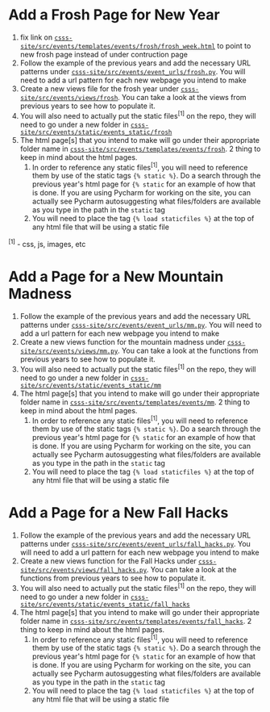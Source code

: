 # Add a Frosh Page for New Year

1. fix link on [`csss-site/src/events/templates/events/frosh/frosh_week.html`](../csss-site/src/events/templates/events/frosh/frosh_week.html) to point to new frosh page instead of under contruction page
2. Follow the example of the previous years and add the necessary URL patterns under [`csss-site/src/events/event_urls/frosh.py`](../csss-site/src/events/event_urls/frosh.py). You will need to add a url pattern for each new webpage you intend to make
3. Create a new views file for the frosh year under [`csss-site/src/events/views/frosh`](../csss-site/src/events/views/frosh). You can take a look at the views from previous years to see how to populate it.
4. You will also need to actually put the static files<sup>[1]</sup> on the repo, they will need to go under a new folder in [`csss-site/src/events/static/events_static/frosh`](../csss-site/src/events/static/events_static/frosh)
5. The html page[s] that you intend to make will go under their appropriate folder name in [`csss-site/src/events/templates/events/frosh`](../csss-site/src/events/templates/events/frosh).
   2 thing to keep in mind about the html pages.
   1. In order to reference any static files<sup>[1]</sup>, you will need to reference them by use of the static tags `{% static %}`. Do a search through the previous year's html page for `{% static` for an example of how that is done. If you are using Pycharm for working on the site, you can actually see Pycharm autosuggesting what files/folders are available as you type in the path in the `static` tag
   2. You will need to place the tag `{% load staticfiles %}` at the top of any html file that will be using a static file


<sup>[1]</sup> - css, js, images, etc

# Add a Page for a New Mountain Madness

1. Follow the example of the previous years and add the necessary URL patterns under [`csss-site/src/events/event_urls/mm.py`](../csss-site/src/events/event_urls/mm.py). You will need to add a url pattern for each new webpage you intend to make
2. Create a new views function for the mountain madness under [`csss-site/src/events/views/mm.py`](../csss-site/src/events/views/mm.py). You can take a look at the functions from previous years to see how to populate it.
3. You will also need to actually put the static files<sup>[1]</sup> on the repo, they will need to go under a new folder in [`csss-site/src/events/static/events_static/mm`](../csss-site/src/events/static/events_static/mm)
4. The html page[s] that you intend to make will go under their appropriate folder name in [`csss-site/src/events/templates/events/mm`](../csss-site/src/events/templates/events/mm).
   2 thing to keep in mind about the html pages.
   1. In order to reference any static files<sup>[1]</sup>, you will need to reference them by use of the static tags `{% static %}`. Do a search through the previous year's html page for `{% static` for an example of how that is done. If you are using Pycharm for working on the site, you can actually see Pycharm autosuggesting what files/folders are available as you type in the path in the `static` tag
   2. You will need to place the tag `{% load staticfiles %}` at the top of any html file that will be using a static file



# Add a Page for a New Fall Hacks

1. Follow the example of the previous years and add the necessary URL patterns under [`csss-site/src/events/event_urls/fall_hacks.py`](../csss-site/src/events/event_urls/fall_hacks.py). You will need to add a url pattern for each new webpage you intend to make
2. Create a new views function for the Fall Hacks under [`csss-site/src/events/views/fall_hacks.py`](../csss-site/src/events/views/fall_hacks.py). You can take a look at the functions from previous years to see how to populate it.
3. You will also need to actually put the static files<sup>[1]</sup> on the repo, they will need to go under a new folder in [`csss-site/src/events/static/events_static/fall_hacks`](../csss-site/src/events/static/events_static/fall_hacks)
4. The html page[s] that you intend to make will go under their appropriate folder name in [`csss-site/src/events/templates/events/fall_hacks`](../csss-site/src/events/templates/events/fall_hacks).
   2 thing to keep in mind about the html pages.
   1. In order to reference any static files<sup>[1]</sup>, you will need to reference them by use of the static tags `{% static %}`. Do a search through the previous year's html page for `{% static` for an example of how that is done. If you are using Pycharm for working on the site, you can actually see Pycharm autosuggesting what files/folders are available as you type in the path in the `static` tag
   2. You will need to place the tag `{% load staticfiles %}` at the top of any html file that will be using a static file


